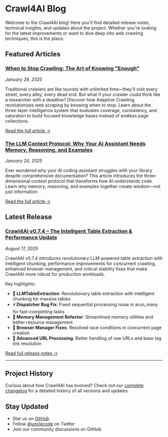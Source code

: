# Crawl4AI Blog

Welcome to the Crawl4AI blog! Here you'll find detailed release notes, technical insights, and updates about the project. Whether you're looking for the latest improvements or want to dive deep into web crawling techniques, this is the place.

## Featured Articles

### [When to Stop Crawling: The Art of Knowing "Enough"](articles/adaptive-crawling-revolution.md)
*January 29, 2025*

Traditional crawlers are like tourists with unlimited time—they'll visit every street, every alley, every dead end. But what if your crawler could think like a researcher with a deadline? Discover how Adaptive Crawling revolutionizes web scraping by knowing when to stop. Learn about the three-layer intelligence system that evaluates coverage, consistency, and saturation to build focused knowledge bases instead of endless page collections.

[Read the full article →](articles/adaptive-crawling-revolution.md)

### [The LLM Context Protocol: Why Your AI Assistant Needs Memory, Reasoning, and Examples](articles/llm-context-revolution.md)
*January 24, 2025*

Ever wondered why your AI coding assistant struggles with your library despite comprehensive documentation? This article introduces the three-dimensional context protocol that transforms how AI understands code. Learn why memory, reasoning, and examples together create wisdom—not just information.

[Read the full article →](articles/llm-context-revolution.md)

## Latest Release

### [Crawl4AI v0.7.4 – The Intelligent Table Extraction & Performance Update](../blog/release-v0.7.4.md)
*August 17, 2025*

Crawl4AI v0.7.4 introduces revolutionary LLM-powered table extraction with intelligent chunking, performance improvements for concurrent crawling, enhanced browser management, and critical stability fixes that make Crawl4AI more robust for production workloads.

Key highlights:
- **🚀 LLMTableExtraction**: Revolutionary table extraction with intelligent chunking for massive tables
- **⚡ Dispatcher Bug Fix**: Fixed sequential processing issue in arun_many for fast-completing tasks
- **🧹 Memory Management Refactor**: Streamlined memory utilities and better resource management
- **🔧 Browser Manager Fixes**: Resolved race conditions in concurrent page creation
- **🔗 Advanced URL Processing**: Better handling of raw URLs and base tag link resolution

[Read full release notes →](../blog/release-v0.7.4.md)

---

## Project History

Curious about how Crawl4AI has evolved? Check out our [complete changelog](https://github.com/unclecode/krauler/blob/main/CHANGELOG.md) for a detailed history of all versions and updates.

## Stay Updated

- Star us on [GitHub](https://github.com/unclecode/krauler)
- Follow [@unclecode](https://twitter.com/unclecode) on Twitter
- Join our community discussions on GitHub